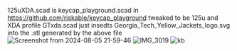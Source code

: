 125uXDA.scad is keycap_playground.scad in https://github.com/riskable/keycap_playground tweaked to be 125u and XDA profile
GTxda.scad just insedts Georgia_Tech_Yellow_Jackets_logo.svg into the .stl generated by the above file
![Screenshot from 2024-08-05 21-59-46](https://github.com/user-attachments/assets/f851449c-9542-4400-bb1a-7b052344a8b7)
![IMG_3019](https://github.com/user-attachments/assets/1662516a-e91e-4c67-b647-b1d4a3be992e)
![kb](https://github.com/user-attachments/assets/d1be98e0-a3ba-4508-83f6-dd7aa87a0793)
